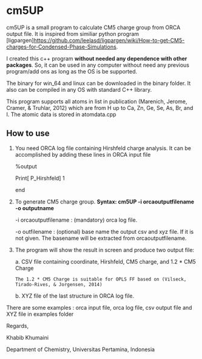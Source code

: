 # cm5UP
cm5UP is a small program to calculate CM5 charge group from ORCA output file. It is inspired from similiar python program [ligpargen]<https://github.com/leelasd/ligpargen/wiki/How-to-get-CM5-charges-for-Condensed-Phase-Simulations>. 

I created this c++ program **without needed any dependence with other packages**. So, it can be used in any computer without need any previous program/add ons as long as the OS is be supported. 

The binary for win_64 and linux can be downloaded in the binary folder. It also can be compiled in any OS with standard C++ library.

This program supports all atoms in list in publication (Marenich, Jerome, Cramer, & Truhlar, 2012) which are from H up to Ca, Zn, Ge, Se, As, Br, and I. The atomic data is stored in atomdata.cpp 

## How to use
1. You need ORCA log file containing Hirshfeld charge analysis. It can be accomplished by adding these lines in ORCA input file

    %output
  
     Print[ P_Hirshfeld] 1
  
    end
  
2. To generate CM5 charge group. **Syntax: cm5UP -i orcaoutputfilename -o outputname**
   
    -i orcaoutputfilename : (mandatory) orca log file.
    
    -o outfilename : (optional)  base name the output csv and xyz file. If it is not given. The basename will be extracted from orcaoutputfilename.
3. The program will show the result in screen and produce two output file:

    a. CSV file containing coordinate, Hirshfeld, CM5 charge, and 1.2 * CM5 Charge
    
       The 1.2 * CM5 Charge is suitable for OPLS FF based on (Vilseck, Tirado-Rives, & Jorgensen, 2014)
       
    b. XYZ file of the last structure in ORCA log file.
    
There are some examples : orca input file, orca log file, csv output file and XYZ file in examples folder

Regards,

Khabib Khumaini

Department of Chemistry, Universitas Pertamina, Indonesia

